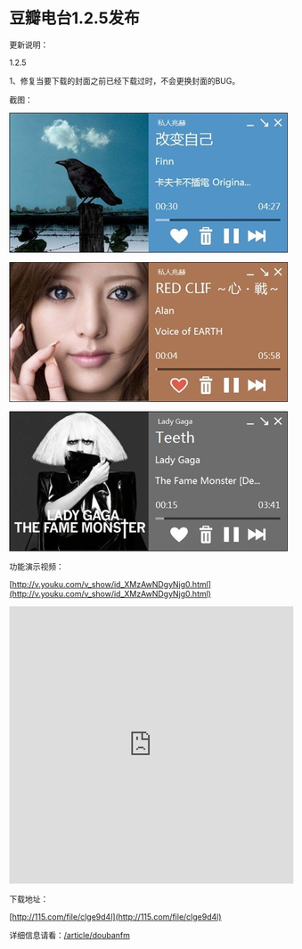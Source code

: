 # 豆瓣电台1.2.5发布

更新说明：

1.2.5

1、修复当要下载的封面之前已经下载过时，不会更换封面的BUG。

截图：

[<img style="background-image: none; border-bottom: 0px; border-left: 0px; padding-left: 0px; padding-right: 0px; display: inline; border-top: 0px; border-right: 0px; padding-top: 0px" title="image" border="0" alt="image" src="/attachment/up/blog/images/1.2.5_1396F/image_thumb.jpg" width="500" height="251" />](/attachment/up/blog/images/1.2.5_1396F/image.jpg)

[<img style="background-image: none; border-bottom: 0px; border-left: 0px; padding-left: 0px; padding-right: 0px; display: inline; border-top: 0px; border-right: 0px; padding-top: 0px" title="image1" border="0" alt="image1" src="/attachment/up/blog/images/1.2.5_1396F/image1_thumb.jpg" width="500" height="251" />](/attachment/up/blog/images/1.2.5_1396F/image1.jpg)

[<img style="background-image: none; border-bottom: 0px; border-left: 0px; padding-left: 0px; padding-right: 0px; display: inline; border-top: 0px; border-right: 0px; padding-top: 0px" title="image2" border="0" alt="image2" src="/attachment/up/blog/images/1.2.5_1396F/image2_thumb.jpg" width="500" height="251" />](/attachment/up/blog/images/1.2.5_1396F/image2.jpg)

功能演示视频：

[http://v.youku.com/v_show/id_XMzAwNDgyNjg0.html](http://v.youku.com/v_show/id_XMzAwNDgyNjg0.html)

<iframe height=498 width=510 src="http://player.youku.com/embed/XMzAwNDgyNjg0" frameborder=0 "allowfullscreen"></iframe>

下载地址：

[http://115.com/file/clge9d4l](http://115.com/file/clge9d4l)

详细信息请看：[/article/doubanfm](/article/doubanfm)
